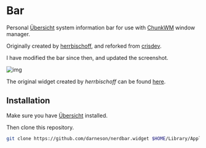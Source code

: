 # Bar

Personal [Übersicht](http://tracesof.net/uebersicht/) system information bar for use with [ChunkWM](https://github.com/koekeishiya/chunkwm) window manager.

Originally created by [herrbischoff](https://github.com/herrbischoff),
and reforked from
[crisdev](https://github.com/crisidev/nerdbar.widget).

I have modified the bar since then, and updated the screenshot.

![img](https://i.imgur.com/7czh8mR.png)

The original widget created by *herrbischoff* can be found [here](https://github.com/herrbischoff/nerdbar.widget).

## Installation

Make sure you have [Übersicht](http://tracesof.net/uebersicht/) installed.

Then clone this repository.

```bash
git clone https://github.com/darneson/nerdbar.widget $HOME/Library/Application\ Support/Übersicht/widgets
```
